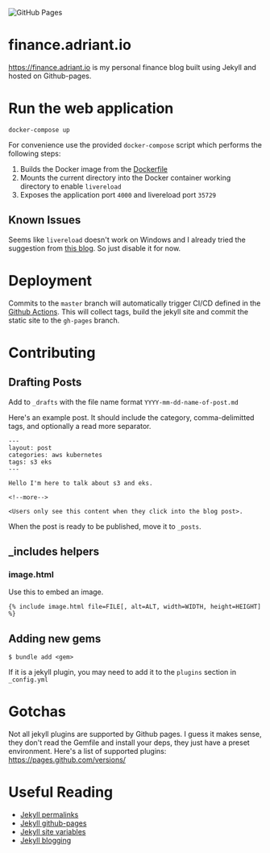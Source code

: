 ![GitHub Pages](https://github.com/Porkbutts/finance.adriant.io/workflows/GitHub%20Pages/badge.svg)

# finance.adriant.io

<https://finance.adriant.io> is my personal finance blog built using Jekyll and hosted on Github-pages.

# Run the web application

```
docker-compose up
```

For convenience use the provided `docker-compose` script which performs the following steps:
1. Builds the Docker image from the [Dockerfile](./Dockerfile)
2. Mounts the current directory into the Docker container working directory to enable `livereload`
3. Exposes the application port `4000` and livereload port `35729`

## Known Issues
Seems like `livereload` doesn't work on Windows and I already tried the suggestion from [this blog](https://httpain.com/blog/jekyll-live-reload-windows/). So just disable it for now.

# Deployment
Commits to the `master` branch will automatically trigger CI/CD defined in the [Github Actions](./.github/workflows/github-pages.yml). This will collect tags, build the jekyll site and commit the static site to the `gh-pages` branch.

# Contributing

## Drafting Posts
Add to `_drafts` with the file name format `YYYY-mm-dd-name-of-post.md`

Here's an example post. It should include the category, comma-delimitted tags,
and optionally a read more separator.

```
---
layout: post
categories: aws kubernetes
tags: s3 eks
---

Hello I'm here to talk about s3 and eks.

<!--more-->

<Users only see this content when they click into the blog post>.
```

When the post is ready to be published, move it to `_posts`.

## \_includes helpers

### image.html
Use this to embed an image.
```
{% include image.html file=FILE[, alt=ALT, width=WIDTH, height=HEIGHT] %}
```

## Adding new gems
```
$ bundle add <gem>
```

If it is a jekyll plugin, you may need to add it to the `plugins` section in `_config.yml`

# Gotchas
Not all jekyll plugins are supported by Github pages. I guess it makes sense, they don't read the Gemfile and install your deps, they just have a preset environment. Here's a list of supported plugins: https://pages.github.com/versions/

# Useful Reading
- [Jekyll permalinks](https://jekyllrb.com/docs/permalinks/)
- [Jekyll github-pages](https://jekyllrb.com/docs/github-pages/)
- [Jekyll site variables](https://jekyllrb.com/docs/variables/)
- [Jekyll blogging](https://jekyllrb.com/docs/step-by-step/08-blogging/)
